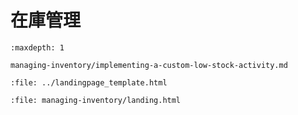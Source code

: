 # 在庫管理

```{toctree}
:maxdepth: 1

managing-inventory/implementing-a-custom-low-stock-activity.md
```

```{raw} html
:file: ../landingpage_template.html
```

```{raw} html
:file: managing-inventory/landing.html
```
